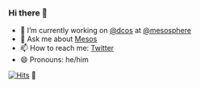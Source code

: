 ### Hi there 👋

<!--
**janisz/janisz** is a ✨ _special_ ✨ repository because its `README.md` (this file) appears on your GitHub profile.

Here are some ideas to get you started:
-->

- 🔭 I’m currently working on [@dcos](https://github.com/dcos) at [@mesosphere](https://github.com/mesosphere)
- 💬 Ask me about [Mesos](https://stackoverflow.com/tags/mesos/)
- 📫 How to reach me: [Twitter](https://twitter.com/janiszt)
- 😄 Pronouns: he/him

[![Hits](http://hits.dwyl.com/janisz/janisz.svg)](http://hits.dwyl.com/jaisz/janisz) :eyes:


